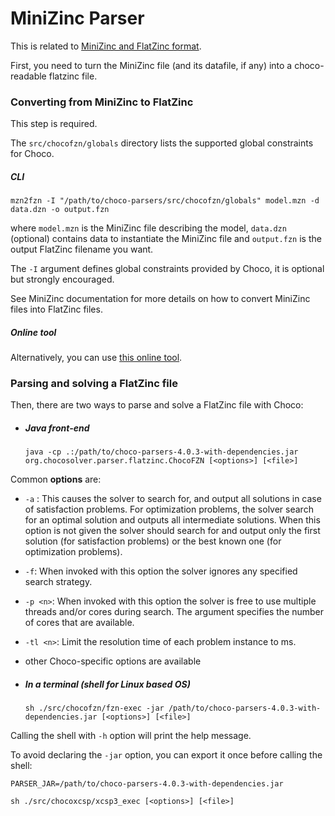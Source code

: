 MiniZinc Parser
===============

This is related to [MiniZinc and FlatZinc format](http://www.minizinc.org).

First, you need to turn the MiniZinc file (and its datafile, if any) into a choco-readable flatzinc file.

### Converting from MiniZinc to FlatZinc

This step is required.

The `src/chocofzn/globals` directory lists the supported global constraints for Choco.


##### CLI
    
```mzn2fzn -I "/path/to/choco-parsers/src/chocofzn/globals" model.mzn -d data.dzn -o output.fzn```

where `model.mzn` is the MiniZinc file describing the model, 
`data.dzn` (optional) contains data to instantiate the MiniZinc file and
`output.fzn` is the output FlatZinc filename you want.

The `-I` argument defines global constraints provided by Choco, it is optional but strongly encouraged.

See MiniZinc documentation for more details on how to convert MiniZinc files into FlatZinc files.

##### Online tool

Alternatively, you can use [this online tool](http://chocozn.cosling.com).

### Parsing and solving a FlatZinc file

Then, there are two ways to parse and solve a FlatZinc file with Choco:

* ##### Java front-end

  ```java -cp .:/path/to/choco-parsers-4.0.3-with-dependencies.jar org.chocosolver.parser.flatzinc.ChocoFZN [<options>] [<file>]```
  
Common __options__ are:
* ```-a``` : This causes the solver to search for, and output all solutions in case of satisfaction problems. For optimization problems, the solver search for an optimal solution and outputs all intermediate solutions. When this option is not given the solver should search for and output only the first solution (for satisfaction problems) or the best known one (for optimization problems).
* ```-f```: When invoked with this option the solver ignores any specified search strategy.
* ```-p <n>```: When invoked with this option the solver is free to use multiple threads and/or cores during search.  The argument <n> specifies the number of cores that are available. 
* ```-tl <n>```: Limit the resolution time of each problem instance to <n> ms.
* other Choco-specific options are available
  
* ##### In a terminal (shell for Linux based OS)
  
  ```sh ./src/chocofzn/fzn-exec -jar /path/to/choco-parsers-4.0.3-with-dependencies.jar [<options>] [<file>]```  

Calling the shell with `-h` option will print the help message.

To avoid declaring the `-jar` option, you can export it once before calling the shell:

   `PARSER_JAR=/path/to/choco-parsers-4.0.3-with-dependencies.jar`
   
   `sh ./src/chocoxcsp/xcsp3_exec [<options>] [<file>]`
